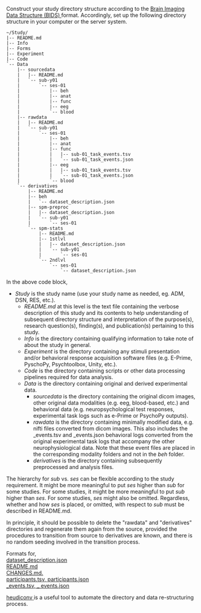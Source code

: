 Construct your study directory structure according to the [Brain Imaging Data Structure (BIDS) ](https://bids-specification.readthedocs.io/en/stable/)format. Accordingly, set up the following directory structure in your computer or the server system.

```
~/Study/
|-- README.md
|-- Info
|-- Forms
|-- Experiment
|-- Code
`-- Data
    |-- sourcedata
    |   |-- README.md
    |   `-- sub-y01
    |       `-- ses-01
    |           |-- beh
    |           |-- anat
    |           |-- func
    |           |-- eeg
    |           `-- blood
    |-- rawdata
    |   |-- README.md
    |   `-- sub-y01
    |       `-- ses-01
    |           |-- beh
    |           |-- anat
    |           |-- func
    |           |   |-- sub-01_task_events.tsv
    |           |   `-- sub-01_task_events.json
    |           |-- eeg
    |           |   |-- sub-01_task_events.tsv
    |           |   `-- sub-01_task_events.json
    |           `-- blood
    `-- derivatives
        |-- README.md
        |-- beh
        |   `-- dataset_description.json
        |-- spm-preproc
        |   |-- dataset_description.json
        |   `-- sub-y01
        |       `-- ses-01
        `-- spm-stats
            |-- README.md
            |-- 1stlvl
            |   |-- dataset_description.json
            |   `-- sub-y01
            |       `-- ses-01
            `-- 2ndlvl
                `-- ses-01
                    `-- dataset_description.json
```

In the above code block,

* _Study_ is the study name (use your study name as needed, eg. ADM, DSN, RES, etc.).
  * _README.md_ at this level is the text file containing the verbose description of this study and its contents to help understanding of subsequent directory structure and interpretation of the purpose(s), research question(s), finding(s), and publication(s) pertaining to this study.
  * _Info_ is the directory containing qualifying information to take note of about the study in general.
  * _Experiment_ is the directory containing any stimuli presentation and/or behavioral response acquisition software files (e.g. E-Prime, PyschoPy, Psychtoolbox, Unity, etc.).
  * _Code_ is the directory containing scripts or other data processing pipelines required for data analysis.
  * _Data_ is the directory containing original and derived experimental data.
    * _sourcedata_ is the directory containing the original dicom images, other original data modalities (e.g. eeg, blood-based, etc.) and behavioral data (e.g. neuropsychological test responses, experimental task logs such as e-Prime or PsychoPy outputs).
    * _rawdata_ is the directory containing minimally modified data, e.g. nifti files converted from dicom images. This also includes the \_events.tsv and \_events.json behavioral logs converted from the original experimental task logs that accompany the other neurophysiological data. Note that these event files are placed in the corresponding modality folders and not in the _beh_ folder.
    * _derivatives_ is the directory containing subsequently preprocessed and analysis files.

The hierarchy for _sub_ vs. _ses_ can be flexible according to the study requirement. It might be more meaningful to put _ses_ higher than _sub_ for some studies. For some studies, it might be more meaningful to put _sub_ higher than _ses_. For some studies, _ses_ might also be omitted. Regardless, whether and how _ses_ is placed, or omitted, with respect to _sub_ must be described in README.md.

In principle, it should be possible to delete the "rawdata" and "derivatives" directories and regenerate them again from the source, provided the procedures to transition from source to derivatives are known, and there is no random seeding involved in the transition process.

Formats for,\
[dataset_description.json](https://bids-specification.readthedocs.io/en/stable/03-modality-agnostic-files.html#dataset_descriptionjson) \
[README.md](https://bids-specification.readthedocs.io/en/stable/03-modality-agnostic-files.html#readme)\
[CHANGES.md.](https://bids-specification.readthedocs.io/en/stable/03-modality-agnostic-files.html#changes)\
[participants.tsv, participants.json](https://bids-specification.readthedocs.io/en/stable/03-modality-agnostic-files.html#participants-file)\
[\_events.tsv, \_ events.json](https://bids-specification.readthedocs.io/en/stable/04-modality-specific-files/05-task-events.html)

[heudiconv ](https://github.com/nipy/heudiconv)is a useful tool to automate the directory and data re-structuring process.